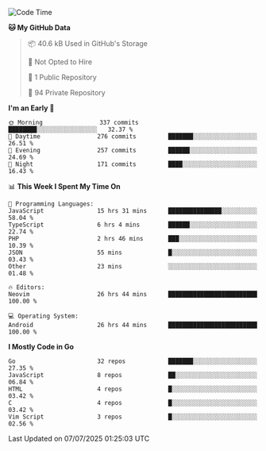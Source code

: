 
<!--START_SECTION:waka-->
![Code Time](http://img.shields.io/badge/Code%20Time-6%2C060%20hrs%2015%20mins-blue)

**🐱 My GitHub Data** 

> 📦 40.6 kB Used in GitHub's Storage 
 > 
> 🚫 Not Opted to Hire
 > 
> 📜 1 Public Repository 
 > 
> 🔑 94 Private Repository 
 > 
**I'm an Early 🐤** 

```text
🌞 Morning                337 commits         ████████░░░░░░░░░░░░░░░░░   32.37 % 
🌆 Daytime                276 commits         ███████░░░░░░░░░░░░░░░░░░   26.51 % 
🌃 Evening                257 commits         ██████░░░░░░░░░░░░░░░░░░░   24.69 % 
🌙 Night                  171 commits         ████░░░░░░░░░░░░░░░░░░░░░   16.43 % 
```


📊 **This Week I Spent My Time On** 

```text
💬 Programming Languages: 
JavaScript               15 hrs 31 mins      ███████████████░░░░░░░░░░   58.04 % 
TypeScript               6 hrs 4 mins        ██████░░░░░░░░░░░░░░░░░░░   22.74 % 
PHP                      2 hrs 46 mins       ███░░░░░░░░░░░░░░░░░░░░░░   10.39 % 
JSON                     55 mins             █░░░░░░░░░░░░░░░░░░░░░░░░   03.43 % 
Other                    23 mins             ░░░░░░░░░░░░░░░░░░░░░░░░░   01.48 % 

🔥 Editors: 
Neovim                   26 hrs 44 mins      █████████████████████████   100.00 % 

💻 Operating System: 
Android                  26 hrs 44 mins      █████████████████████████   100.00 % 
```

**I Mostly Code in Go** 

```text
Go                       32 repos            ███████░░░░░░░░░░░░░░░░░░   27.35 % 
JavaScript               8 repos             ██░░░░░░░░░░░░░░░░░░░░░░░   06.84 % 
HTML                     4 repos             █░░░░░░░░░░░░░░░░░░░░░░░░   03.42 % 
C                        4 repos             █░░░░░░░░░░░░░░░░░░░░░░░░   03.42 % 
Vim Script               3 repos             █░░░░░░░░░░░░░░░░░░░░░░░░   02.56 % 
```




 Last Updated on 07/07/2025 01:25:03 UTC
<!--END_SECTION:waka-->
